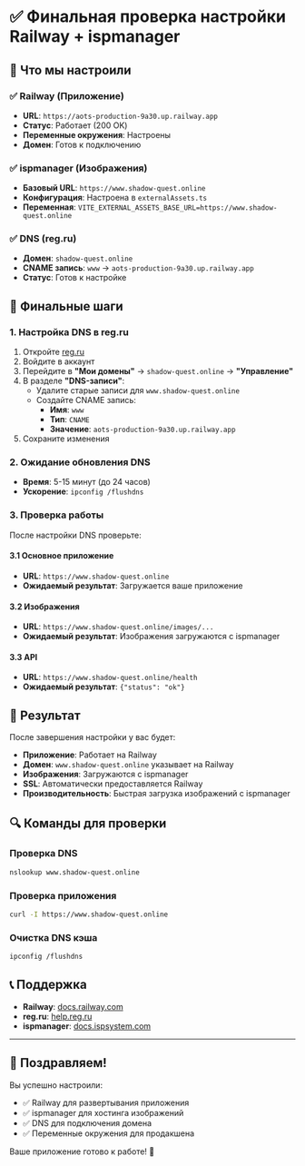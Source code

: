 # ✅ Финальная проверка настройки Railway + ispmanager

## 🎯 Что мы настроили

### ✅ Railway (Приложение)
- **URL**: `https://aots-production-9a30.up.railway.app`
- **Статус**: Работает (200 OK)
- **Переменные окружения**: Настроены
- **Домен**: Готов к подключению

### ✅ ispmanager (Изображения)
- **Базовый URL**: `https://www.shadow-quest.online`
- **Конфигурация**: Настроена в `externalAssets.ts`
- **Переменная**: `VITE_EXTERNAL_ASSETS_BASE_URL=https://www.shadow-quest.online`

### ✅ DNS (reg.ru)
- **Домен**: `shadow-quest.online`
- **CNAME запись**: `www` → `aots-production-9a30.up.railway.app`
- **Статус**: Готов к настройке

## 🔧 Финальные шаги

### 1. Настройка DNS в reg.ru
1. Откройте [reg.ru](https://reg.ru)
2. Войдите в аккаунт
3. Перейдите в **"Мои домены"** → `shadow-quest.online` → **"Управление"**
4. В разделе **"DNS-записи"**:
   - Удалите старые записи для `www.shadow-quest.online`
   - Создайте CNAME запись:
     - **Имя**: `www`
     - **Тип**: `CNAME`
     - **Значение**: `aots-production-9a30.up.railway.app`
5. Сохраните изменения

### 2. Ожидание обновления DNS
- **Время**: 5-15 минут (до 24 часов)
- **Ускорение**: `ipconfig /flushdns`

### 3. Проверка работы
После настройки DNS проверьте:

#### 3.1 Основное приложение
- **URL**: `https://www.shadow-quest.online`
- **Ожидаемый результат**: Загружается ваше приложение

#### 3.2 Изображения
- **URL**: `https://www.shadow-quest.online/images/...`
- **Ожидаемый результат**: Изображения загружаются с ispmanager

#### 3.3 API
- **URL**: `https://www.shadow-quest.online/health`
- **Ожидаемый результат**: `{"status": "ok"}`

## 🚀 Результат

После завершения настройки у вас будет:

- **Приложение**: Работает на Railway
- **Домен**: `www.shadow-quest.online` указывает на Railway
- **Изображения**: Загружаются с ispmanager
- **SSL**: Автоматически предоставляется Railway
- **Производительность**: Быстрая загрузка изображений с ispmanager

## 🔍 Команды для проверки

### Проверка DNS
```bash
nslookup www.shadow-quest.online
```

### Проверка приложения
```bash
curl -I https://www.shadow-quest.online
```

### Очистка DNS кэша
```bash
ipconfig /flushdns
```

## 📞 Поддержка

- **Railway**: [docs.railway.com](https://docs.railway.com)
- **reg.ru**: [help.reg.ru](https://help.reg.ru)
- **ispmanager**: [docs.ispsystem.com](https://docs.ispsystem.com)

---

## 🎉 Поздравляем!

Вы успешно настроили:
- ✅ Railway для развертывания приложения
- ✅ ispmanager для хостинга изображений
- ✅ DNS для подключения домена
- ✅ Переменные окружения для продакшена

Ваше приложение готово к работе! 🚀
